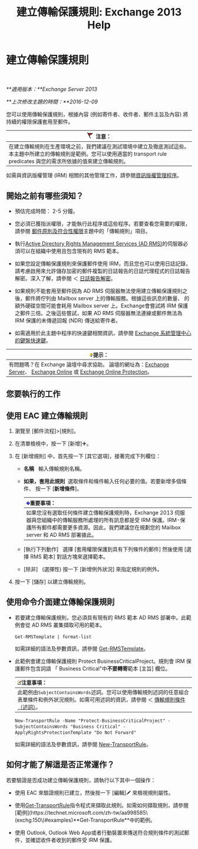 ﻿---
title: '建立傳輸保護規則: Exchange 2013 Help'
TOCTitle: 建立傳輸保護規則
ms:assetid: 3a857185-ee16-4ee7-9e57-8be95f7e753a
ms:mtpsurl: https://technet.microsoft.com/zh-tw/library/Dd302432(v=EXCHG.150)
ms:contentKeyID: 50472989
ms.date: 05/21/2018
mtps_version: v=EXCHG.150
ms.translationtype: MT
---

# 建立傳輸保護規則

 

_**適用版本：**Exchange Server 2013_

_**上次修改主題的時間：**2016-12-09_

您可以使用傳輸保護規則，根據內容 (例如寄件者、收件者、郵件主旨及內容) 將持續的權限保護套用至郵件。

<table>
<thead>
<tr class="header">
<th><img src="images/Dd876857.Caution(EXCHG.150).gif" title="注意" alt="注意" />注意：</th>
</tr>
</thead>
<tbody>
<tr class="odd">
<td>在建立傳輸規則在生產環境之前，我們建議在測試環境中建立及徹底測試這些。本主題中所建立的傳輸規則是範例。您可以使用適當的 transport rule predicates 與您的需求所依據的值來建立傳輸規則。</td>
</tr>
</tbody>
</table>


如需與資訊版權管理 (IRM) 相關的其他管理工作，請參閱[資訊版權管理程序](information-rights-management-procedures-exchange-2013-help.md)。

## 開始之前有哪些須知？

  - 預估完成時間： 2-5 分鐘。

  - 您必須已獲指派權限，才能執行此程序或這些程序。若要查看您需要的權限，請參閱 [郵件原則及符合性權限](messaging-policy-and-compliance-permissions-exchange-2013-help.md)主題中的「傳輸規則」項目。

  - 執行[Active Directory Rights Management Services (AD RMS)](https://technet.microsoft.com/en-us/library/hh831364.aspx)的伺服器必須可以在組織中使用且包含現有的 RMS 範本。

  - 如果您設定傳輸保護規則來保護郵件使用 IRM，而且您也可以使用日誌記錄，請考慮啟用來允許儲存加密的郵件複製的日誌報告的日誌代理程式的日誌報告解密。深入了解，請參閱 ＜ [日誌報告解密](journal-report-decryption-exchange-2013-help.md)。

  - 如果規則不能套用至郵件因為 AD RMS 伺服器無法使用建立傳輸保護規則之後，郵件將佇列由 Mailbox server 上的傳輸服務。根據這些訊息的數量、 的額外硬碟空間可能會耗用 Mailbox server 上。Exchange會嘗試將 IRM 保護之郵件三倍。之後這些嘗試，如果 AD RMS 伺服器無法連線或郵件無法為 IRM 保護的未傳遞回報 (NDR) 傳送給寄件者。

  - 如需適用於此主題中程序的快速鍵相關資訊，請參閱 [Exchange 系統管理中心的鍵盤快速鍵](keyboard-shortcuts-in-the-exchange-admin-center-exchange-online-protection-help.md)。

<table>
<thead>
<tr class="header">
<th><img src="images/Bb124558.tip(EXCHG.150).gif" title="提示" alt="提示" />提示：</th>
</tr>
</thead>
<tbody>
<tr class="odd">
<td>有問題嗎？在 Exchange 論壇中尋求協助。 論壇的網址為：<a href="https://go.microsoft.com/fwlink/p/?linkid=60612">Exchange Server</a>、 <a href="https://go.microsoft.com/fwlink/p/?linkid=267542">Exchange Online</a> 或 <a href="https://go.microsoft.com/fwlink/p/?linkid=285351">Exchange Online Protection</a>。</td>
</tr>
</tbody>
</table>


## 您要執行的工作

## 使用 EAC 建立傳輸規則

1.  瀏覽至 \[郵件流程\]\>\[規則\]。

2.  在清單檢視中，按一下 \[新增\]![加入圖示](images/JJ218640.c1e75329-d6d7-4073-a27d-498590bbb558(EXCHG.150).gif "加入圖示")。

3.  在 \[新增規則\] 中，首先按一下 \[其它選項\]，接著完成下列欄位：
    
      - **名稱**   輸入傳輸規則名稱。
    
      - **如果，套用此規則**  選取條件和條件輸入任何必要的值。若要新增多個條件、 按一下 \[**新增條件**\]。
        
        <table>
        <thead>
        <tr class="header">
        <th><img src="images/Bb124558.important(EXCHG.150).gif" title="重要事項" alt="重要事項" />重要事項：</th>
        </tr>
        </thead>
        <tbody>
        <tr class="odd">
        <td>如果您沒有選取任何條件建立傳輸保護規則時，Exchange 2013 伺服器與您組織中的傳輸服務所處理的所有訊息都是受 IRM 保護。IRM-保護所有郵件都需要更多資源。因此，我們建議您在規劃您的 Mailbox server 和 AD RMS 部署據此。</td>
        </tr>
        </tbody>
        </table>
    
      - \[執行下列動作\]   選擇 \[套用權限保護到具有下列條件的郵件\] 然後使用 \[選擇 RMS 範本\] 對話方塊來選擇範本。
    
      - \[除非\]   (選擇性) 按一下 \[新增例外狀況\] 來指定規則的例外。

4.  按一下 \[儲存\] 以建立傳輸規則。

## 使用命令介面建立傳輸保護規則

  - 若要建立傳輸保護規則，您必須具有現有的 RMS 範本 AD RMS 部署中。此範例會從 AD RMS 叢集擷取可用的範本。
    
        Get-RMSTemplate | format-list
    
    如需詳細的語法及參數資訊，請參閱 [Get-RMSTemplate](https://technet.microsoft.com/zh-tw/library/dd297960\(v=exchg.150\))。

  - 此範例會建立傳輸保護規則 Protect BusinessCriticalProject。規則會 IRM 保護郵件包含詞語 「 Business Critical"中**不要轉寄**範本 \[主旨\] 欄位。
    
    <table>
    <thead>
    <tr class="header">
    <th><img src="images/Bb124558.note(EXCHG.150).gif" title="注意事項" alt="注意事項" />注意事項：</th>
    </tr>
    </thead>
    <tbody>
    <tr class="odd">
    <td>此範例由<code>SubjectContainsWords</code>述詞。您可以使用傳輸規則述詞的任意組合表單條件和例外狀況規則。如需可用述詞的資訊，請參閱 ＜ <a href="mail-flow-rule-conditions-and-exceptions-predicates-in-exchange-2013-exchange-2013-help.md">傳輸規則條件 （述詞）</a>。</td>
    </tr>
    </tbody>
    </table>
    
        New-TransportRule -Name "Protect-BusinessCriticalProject" -SubjectContainsWords "Business Critical" -ApplyRightsProtectionTemplate "Do Not Forward"
    
    如需詳細的語法及參數資訊，請參閱 [New-TransportRule](https://technet.microsoft.com/zh-tw/library/bb125138\(v=exchg.150\))。

## 如何才能了解這是否正常運作？

若要驗證是否成功建立傳輸保護規則，請執行以下其中一個操作：

  - 使用 EAC 來驗證規則已建立，然後按一下 \[編輯\]![編輯圖示](images/JJ218640.6f53ccb2-1f13-4c02-bea0-30690e6ea71d(EXCHG.150).gif "編輯圖示") 來檢視規則屬性。

  - 使用[Get-TransportRule](https://technet.microsoft.com/zh-tw/library/aa998585\(v=exchg.150\))指令程式來擷取此規則。如需如何擷取規則，請參閱[範例](https://technet.microsoft.com/zh-tw/aa998585\(exchg.150\)#examples)**Get-TransportRule**中的範例。

  - 使用 Outlook, Outlook Web App或者行動裝置來傳送符合規則條件的測試郵件，並確認收件者收到的郵件受 IRM 保護。

